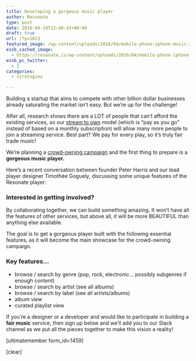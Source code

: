 ```yaml
---
title: Developing a gorgeous music player
author: Resonate
type: post
date: 2016-04-18T12:48:43+00:00
draft: true
url: /?p=1623
featured_image: /wp-content/uploads/2016/04/mobile-phone-iphone-music-38295.jpg
essb_cached_image:
  - https://resonate.is/wp-content/uploads/2016/04/mobile-phone-iphone-music-38295.jpg
essb_pc_twitter:
  - 1
categories:
  - strategies

---
```

Building a startup that aims to compete with other billion dollar businesses already saturating the market isn&#8217;t easy. But we&#8217;re up for the challenge!

After all, research shows there are a LOT of people that can&#8217;t afford the existing services, so our [stream to own][1] model (which is &#8220;pay as you go&#8221; instead of based on a monthly subscription) will allow many more people to join a streaming service. Best part? We pay for every play, so it&#8217;s truly fair trade music!

We&#8217;re planning a [crowd-owning campaign][2] and the first thing to prepare is a **gorgeous music player.**

Here&#8217;s a recent conversation between founder Peter Harris and our lead player designer Timothée Goguely, discussing some unique features of the Resonate player:



### Interested in getting involved?

By collaborating together, we can build something amazing. It won&#8217;t have all the features of other services, but above all, it will be more BEAUTIFUL than anything else available.

The goal is to get a gorgeous player built with the following essential features, as it will become the main showcase for the crowd-owning campaign.

### Key features&#8230;

  * browse / search by genre (pop, rock, electronic&#8230; possibly subgenres if enough content)
  * browse / search by artist (see all albums)
  * browse / search by label (see all artists/albums)
  * album view
  * curated playlist view

If you&#8217;re a designer or a developer and would like to participate in building a **fair music** service, then sign up below and we&#8217;ll add you to our Slack channel as we put all the pieces together to make this vision a reality!

[ultimatemember form_id=1459]

[clear]

 [1]: https://resonate.is/stream-to-own/
 [2]: https://resonate.is/crowd-owning-campaign/